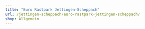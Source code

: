 ```yaml
---
title: "Euro Rastpark Jettingen-Scheppach"
url: /jettingen-scheppach/euro-rastpark-jettingen-scheppach/
shop: Allgemein
---
```


